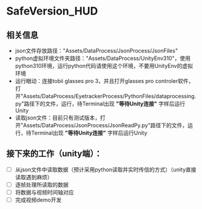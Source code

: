 # SafeVersion_HUD

## 相关信息
- json文件存放路径："Assets/DataProcess/JsonProcess/JsonFiles"
- python虚拟环境文件夹路径："Assets/DataProcess/UnityEnv310"，使用python310环境，运行python代码请使用这个环境，不要用UnityEnv的虚拟环境
- 运行眼动：连接tobii glasses pro 3，并且打开glasses pro controler软件，打开"Assets/DataProcess/EyetrackerProcess/PythonFiles/dataprocessing.py"路径下的文件，运行，待Terminal出现 **"等待Unity连接"** 字样后运行Unity
- 读取json文件：目前只有测试版本，打开"Assets/DataProcess/JsonProcess/JsonReadPy.py"路径下的文件，运行，待Terminal出现 **"等待Unity连接"** 字样后运行Unity
## 接下来的工作（unity端）：
- [ ] 从json文件中读取数据（预计采用python读取并实时传信的方式）（unity直接读取遇到麻烦）
- [ ] 逐帧处理所读取的数据
- [ ] 将数据与视频时间轴对应
- [ ] 完成视频demo开发
